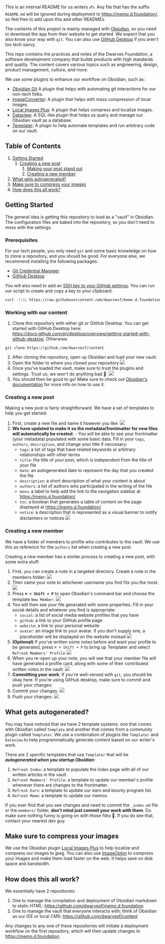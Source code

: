This is an internal README for us writers ✍️. Any file that has the suffix `README.md` will be ignored during deployment to <https://memo.d.foundation/>, so feel free to add upon this and other READMEs.

The contents of this project is mainly managed with [Obsidian](https://obsidian.md/), so you need to download the app from their website to get started. We expect that you also know your way with `git`. You can also use [GitHub Desktop](https://desktop.github.com/) if you aren't too tech savvy.

This repo contains the practices and notes of the Dwarves Foundation, a software development company that builds products with high standards and quality. The content covers various topics such as engineering, design, product management, culture, and more.

We use some plugins to enhance our workflow on Obsidian, such as:

- [Obsidian Git](https://github.com/denolehov/obsidian-git) A plugin that helps with automating git interactions for our non-tech folks.
- [ImageConverter](https://github.com/xryul/obsidian-image-converter): A plugin that helps with mass compression of local images.
- [Local Images Plus](https://github.com/Sergei-Korneev/obsidian-local-images-plus): A plugin that helps compress and localize images.
- [Dataview](https://github.com/blacksmithgu/obsidian-dataview): A SQL-like plugin that helps us query and manage our Obsidian vault as a database.
- [Templater](https://github.com/SilentVoid13/Templater): A plugin to help automate templates and run arbitrary code on our vault.

## Table of Contents

1. [Getting Started](#getting-started)
   1. [Creating a new post](#creating-a-new-post)
      1. [Making your post stand out](#making-your-post-stand-out)
      2. [Creating a new member](#creating-a-new-member)
2. [What gets autogenerated?](#what-gets-autogenerated)
3. [Make sure to compress your images](#make-sure-to-compress-your-images)
4. [How does this all work?](#how-does-this-all-work)

## Getting Started

The general idea is getting this repository to load as a "vault" in Obsidian. The configuration files are baked into the repository, so you don't need to mess with the settings.

### Prerequisites

For our tech people, you only need `git` and some basic knowledge on how to clone a repository, and you should be good. For everyone else, we recommend installing the following packages:

- [Git Credential Manager](https://github.com/git-ecosystem/git-credential-manager/blob/release/docs/install.md)
- [GitHub Desktop](https://desktop.github.com/)

You will also need to add an [SSH key to your GitHub settings](https://docs.github.com/en/authentication/connecting-to-github-with-ssh/adding-a-new-ssh-key-to-your-github-account). You can run our script to create and copy a key to your clipboard:

```sh
curl -fsSL https://raw.githubusercontent.com/dwarvesf/memo.d.foundation/main/ssh-keygen.sh | sh
```

### Working with our content

1. Clone this repository with either git or GitHub Desktop. You can get started with GitHub Desktop here: <https://docs.github.com/en/desktop/overview/getting-started-with-github-desktop>. Otherwise:

```
git clone https://github.com/dwarvesf/content
```

2. After cloning the repository, open up Obsidian and load your new vault:
1. Open the folder to where you cloned your repository
   ![](assets/readme_loading-your-vault.webp)
1. Once you've loaded the vault, make sure to trust the plugins and settings. Trust us, we won't do anything bad 🙈:
   ![](assets/readme_trust-us.webp)
1. You should then be good to go! Make sure to check out [Obsidian's documentation](https://help.obsidian.md/Home) for more info on how to use it.

### Creating a new post

Making a new post is fairly straightforward. We have a set of templates to help you get started:

1. First, create a new file and name it however you like:
   ![](assets/readme_new-file.webp)
2. **We have updated to make it so the metadata/frontmatter for new files will automatically be created**. - You will be able to see your frontmatter (your metadata) populated with some basic data. Fill in your `tags`, `authors`, `description`, and change your title if neccesary:
   - `tags`: a list of tags that have related keywords or arbitrary relationships with other terms
   - `title`: the title of your post, which is independent from the title of your file
   - `date`: an autogenerated date to represent the day that you created the file
   - `description`: a short description of what your content is about
   - `authors`: a list of authors who participated in the writing of the file
   - `menu`: a label to help add the link to the navigation sidebar at <https://memo.d.foundation/>
   - `toc`: a boolean that generates a table of content on the page displayed at <https://memo.d.foundation/>
   - `notice`: a description that is represented as a visual banner to notify disclaimers or notices
     ![](assets/readme_new-post-with-template.webp)

### Creating a new member

We have a folder of members to profile who contributes to the vault. We use this as reference for the `authors` list when creating a new post.

Creating a new member has a similar process to creating a new post, with some extra stuff:

1. First, you can create a note in a targeted directory. Create a note in the members folder:
   ![](assets/readme_new-member-note.webp)
2. Then name your note to whichever username you find fits you the most:
   ![](assets/readme_member-neko-san.webp)
3. Press **`⌘ + Shift + P`** to open Obsidian's command bar and choose the template `New Member`:
   ![](assets/readme_templates-select-2.webp)
4. You will then see your file generated with some properties. Fill in your social details and whatever you find is appropriate:
   - `social`: a list of social media website profiles that you have
   - `github`: a link to your GitHub profile page
   - `website`: a link to your personal website
   - `avatar`: an image link to your avatar. If you don't supply one, a placeholder will be displayed on the website instead
     ![](assets/readme_fill-in-member-neko-san.webp)
5. **(Optional)** If you've written some notes before and want your profile to be generated, press `⌘ + Shift + P` to bring up Templater and select `Refresh Members' Profile`
   ![](assets/readme_templater-select.webp)
6. When you re-open up your note, you will see that your member file will have generated a profile card, along with some of their contributed written notes in the vault:
   ![](assets/readme_member-neko-san-generated-content.webp)
7. **Committing your work**: If you're well-versed with `git`, you should be okay here. If you're using GitHub desktop, make sure to commit and push your changes:
8. Commit your changes: ![](assets/readme_commit-changes-github-desktop.webp)
9. Push your changes: ![](assets/readme_push-origin-github-desktop.webp)

## What gets autogenerated?

You may have noticed that we have 2 template systems: one that comes with Obsidian called `Template` and another that comes from a community plugin called `Templater`. We use a combination of plugins like `Templater` and `Dataview` to help programmatically generate content based on our writer's work.

There are 2 specific templates that use `Templater` that will be **_autogenerated when you startup Obsidian_**:

1. `Refresh Index`: a template to populate the index page with all of our written articles in the vault.
2. `Refresh Members' Profile`: a template to update our member's profile whenever there are changes to the frontmatter.
3. `Refresh Earn`: a template to update our earn and bounty program list.
4. `Refresh Memo`: a template to update our memos.

If you ever find that you see changes and need to commit the `_index.md` file or the `members/` folder, **don't mind just commit your work with them**. Do make sure nothing funny is going on with those files 👀. If you do see that, contact your nearest dev guy.

## Make sure to compress your images

We use the Obsidian plugin [Local Images Plus](https://github.com/Sergei-Korneev/obsidian-local-images-plus) to help localize and compress our images to jpeg. You can also use [ImageOptim](https://imageoptim.com/mac) to compress your images and make them load faster on the web. It helps save on disk space and bandwidth.

## How does this all work?

We essentially have 2 repositories:

1. One to manage the compilation and deployment of Obsidian markdown to static HTML: <https://github.com/dwarvesf/memo.d.foundation>
2. One to manage the vault that everyone interacts with; think of Obsidian as our IDE or local CMS: <https://github.com/dwarvesf/content>

Any changes to any one of these repositories will initiate a deployment workflow on the first repository, which will then update changes to <https://memo.d.foundation>.
